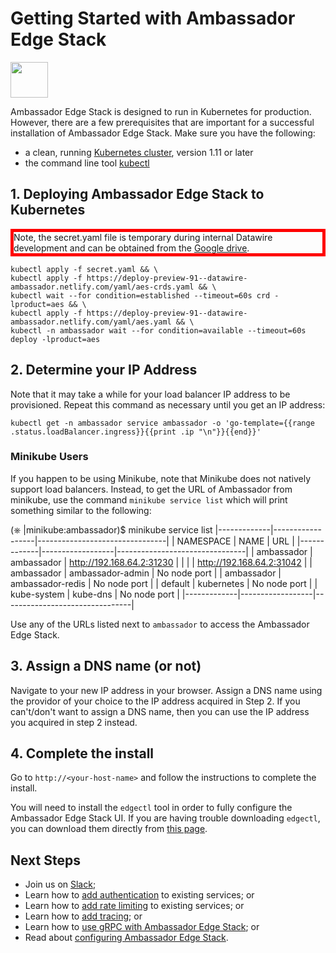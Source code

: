 # Getting Started with Ambassador Edge Stack

<img src="/doc-images/kubernetes.png"  style="width:60px;height:57px;"/>

Ambassador Edge Stack is designed to run in Kubernetes for production. However, there are a few prerequisites that are important for a successful installation of Ambassador Edge Stack. Make sure you have the following:

* a clean, running [Kubernetes cluster](https://kubernetes.io/docs/setup/), version 1.11 or later
* the command line tool [kubectl](https://kubernetes.io/docs/tasks/tools/install-kubectl/)

## 1. Deploying Ambassador Edge Stack to Kubernetes

<div style="border: thick solid red">
Note, the secret.yaml file is temporary during internal Datawire development and can be obtained from the 
<a href="https://drive.google.com/file/d/1q-fmSXU966UtAARrzyCnaKTVbcpkg2n-/view?usp=sharing">Google drive</a>.
</div>

```shell
kubectl apply -f secret.yaml && \
kubectl apply -f https://deploy-preview-91--datawire-ambassador.netlify.com/yaml/aes-crds.yaml && \
kubectl wait --for condition=established --timeout=60s crd -lproduct=aes && \
kubectl apply -f https://deploy-preview-91--datawire-ambassador.netlify.com/yaml/aes.yaml && \
kubectl -n ambassador wait --for condition=available --timeout=60s deploy -lproduct=aes
```

## 2. Determine your IP Address

Note that it may take a while for your load balancer IP address to be provisioned. Repeat this command as necessary until you get an IP address:

```shell
kubectl get -n ambassador service ambassador -o 'go-template={{range .status.loadBalancer.ingress}}{{print .ip "\n"}}{{end}}'
```

### Minikube Users

If you happen to be using Minikube, note that Minikube does not natively support load balancers. Instead, to get the URL of Ambassador from minikube, use the command ```minikube service list``` which will print something similar to the following:

(⎈ |minikube:ambassador)$ minikube service list
|-------------|------------------|--------------------------------|
|  NAMESPACE  |       NAME       |              URL               |
|-------------|------------------|--------------------------------|
| ambassador  | ambassador       | http://192.168.64.2:31230      |
|             |                  | http://192.168.64.2:31042      |
| ambassador  | ambassador-admin | No node port                   |
| ambassador  | ambassador-redis | No node port                   |
| default     | kubernetes       | No node port                   |
| kube-system | kube-dns         | No node port                   |
|-------------|------------------|--------------------------------|

Use any of the URLs listed next to `ambassador` to access the Ambassador Edge Stack.

## 3. Assign a DNS name (or not)

Navigate to your new IP address in your browser. Assign a DNS name using the providor of your choice to the IP address acquired in Step 2. If you can't/don't want to assign a DNS name, then you can use the IP address you acquired in step 2 instead.

## 4. Complete the install

Go to `http://<your-host-name>` and follow the instructions to complete the install.

You will need to install the `edgectl` tool in order to fully configure the Ambassador Edge Stack UI. If you are having trouble downloading `edgectl`, you can download them directly from [this page](/user-guide/downloads).

## Next Steps


- Join us on [Slack](https://d6e.co/slack);
- Learn how to [add authentication](/user-guide/auth-tutorial) to existing services; or
- Learn how to [add rate limiting](/user-guide/rate-limiting-tutorial) to existing services; or
- Learn how to [add tracing](/user-guide/tracing-tutorial); or
- Learn how to [use gRPC with Ambassador Edge Stack](/user-guide/grpc); or
- Read about [configuring Ambassador Edge Stack](/reference/configuration).
